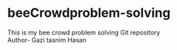 # beeCrowdproblem-solving
This is my bee crowd  problem solving Git repository <br>
Author- Gazi tasnim Hasan
